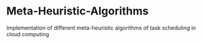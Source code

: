 # Meta-Heuristic-Algorithms
Implementation of different meta-heuristic algorithms of task scheduling in cloud computing
